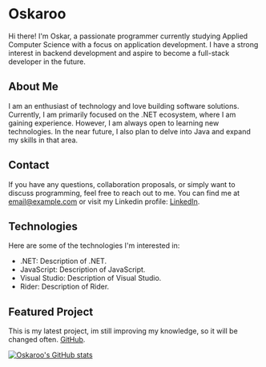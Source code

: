 # Oskaroo

Hi there! I'm Oskar, a passionate programmer currently studying Applied Computer Science with a focus on application development. I have a strong interest in backend development and aspire to become a full-stack developer in the future.

## About Me

I am an enthusiast of technology and love building software solutions. Currently, I am primarily focused on the .NET ecosystem, where I am gaining experience. However, I am always open to learning new technologies. In the near future, I also plan to delve into Java and expand my skills in that area.

## Contact

If you have any questions, collaboration proposals, or simply want to discuss programming, feel free to reach out to me. You can find me at email@example.com or visit my Linkedin profile: [LinkedIn](https://www.linkedin.com/in/oskar-michalski-30b71926b/).

## Technologies

Here are some of the technologies I'm interested in:

- .NET: Description of .NET. <i class="fab fa-dotnet"></i>
- JavaScript: Description of JavaScript. <i class="fab fa-js"></i>
- Visual Studio: Description of Visual Studio. <i class="fab fa-vstudio"></i>
- Rider: Description of Rider. <i class="fab fa-jetbrains"></i>

## Featured Project

This is my latest project, im still improving my knowledge, so it will be changed often. [GitHub](https://github.com/Oskaroo/PhoneLink).

[![Oskaroo's GitHub stats](https://github-readme-stats.vercel.app/api?username=Oskaroo)](https://github.com/anuraghazra/github-readme-stats)
